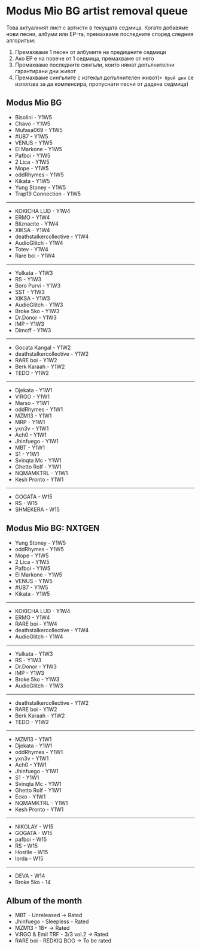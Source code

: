 # Modus Mio BG artist removal queue
Това актуалният лист с артисти в текущата седмица. Когато добавяме нови песни, албуми или EP-та, премахваме последните според следния алгоритъм:

1. Премахваме 1 песен от албумите на предишните седмици
1. Ако EP е на повече от 1 седмица, премахваме от него
1. Премахваме последните сингъли, които нямат допълнителни гарантирани дни живот
1. Премахваме сингълите с изтекъл допълнителен живот(`+ брой дни` се използва за да компенсира, пропуснати песни от дадена седмица)

## Modus Mio BG <!------------------------------------------------------------------------------------------->

- Bisolini - Y1W5
- Chavo - Y1W5
- Mufasa069 - Y1W5
- #UB7 - Y1W5
- VENUS - Y1W5
- El Markone - Y1W5
- Pafboi - Y1W5
- 2 Lica - Y1W5
- Mope - Y1W5
- oddRhymes - Y1W5
- Kikata - Y1W5
- Yung Stoney - Y1W5
- Trap19 Connection - Y1W5

---

- KOKICHA LUD - Y1W4
- ERMO - Y1W4
- Bliznacite - Y1W4
- XIKSA - Y1W4
- deathstalkercollective - Y1W4
- AudioGlitch - Y1W4
- Totev - Y1W4
- Rare boi - Y1W4

---

- Yulkata - Y1W3
- RS - Y1W3
- Boro Purvi - Y1W3
- SST - Y1W3
- XIKSA - Y1W3
- AudioGlitch - Y1W3
- Broke 5ko - Y1W3
- Dr.Donor - Y1W3
- IMP - Y1W3
- Dimoff - Y1W3

---

- Gocata Kangal - Y1W2
- deathstalkercollective - Y1W2
- RARE boi - Y1W2
- Berk Karaah - Y1W2
- TEDO - Y1W2

---

- Djekata - Y1W1
- V:RGO - Y1W1
- Marso - Y1W1
- oddRhymes - Y1W1
- MZM13 - Y1W1
- MRP - Y1W1
- yxn3v - Y1W1
- Ach0 - Y1W1
- Jhinfuego - Y1W1
- MBT - Y1W1
- S1 - Y1W1
- Svinqta Mc - Y1W1
- Ghetto Rolf - Y1W1
- NQMAMKTRL - Y1W1
- Kesh Pronto - Y1W1

---

- GOGATA - W15
- RS - W15
- SHMEKERA - W15

## Modus Mio BG: NXTGEN <!---------------------------------------------------------------------------------->

- Yung Stoney - Y1W5
- oddRhymes - Y1W5
- Mope - Y1W5
- 2 Lica - Y1W5
- Pafboi - Y1W5
- El Markone - Y1W5
- VENUS - Y1W5
- #UB7 - Y1W5
- Kikata - Y1W5

---

- KOKICHA LUD - Y1W4
- ERMO - Y1W4
- RARE boi - Y1W4
- deathstalkercollective - Y1W4
- AudioGlitch - Y1W4

---

- Yulkata - Y1W3
- RS - Y1W3
- Dr.Donor - Y1W3
- IMP - Y1W3
- Broke 5ko - Y1W3
- AudioGlitch - Y1W3

---

- deathstalkercollective - Y1W2
- RARE boi - Y1W2
- Berk Karaah - Y1W2
- TEDO - Y1W2

---

- MZM13 - Y1W1
- Djekata - Y1W1
- oddRhymes - Y1W1
- yxn3v - Y1W1
- Ach0 - Y1W1
- Jhinfuego - Y1W1
- S1 - Y1W1
- Svinqta Mc - Y1W1
- Ghetto Rolf - Y1W1
- Еско - Y1W1
- NQMAMKTRL - Y1W1
- Kesh Pronto - Y1W1

---

- NIKOLAY - W15
- GOGATA - W15
- pafboi - W15
- RS - W15
- Hostile - W15
- lorda - W15

---

- DEVA - W14
- Broke 5ko - 14

## Album of the month <!------------------------------------------------------------------------------------->

- MBT - Unreleased -> Rated
- Jhinfuego - Sleepless - Rated
- MZM13 - 18+ -> Rated
- V:RGO & Emil TRF - 3/3 vol.2 -> Rated
- RARE boi - REDKIQ BOG -> To be rated
